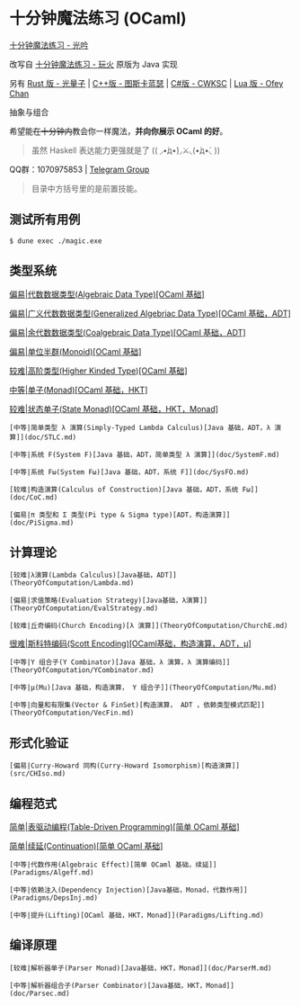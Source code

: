 # 十分钟魔法练习 (OCaml)

[十分钟魔法练习 - 光吟](https://github.com/LighghtEeloo/magic-in-ten-mins-ml)

改写自 [十分钟魔法练习 - 玩火](https://github.com/goldimax/magic-in-ten-mins)
原版为 Java 实现

另有
[Rust 版 - 光量子](https://github.com/PhotonQuantum/magic-in-ten-mins-rs) |
[C++版 - 图斯卡蓝瑟](https://github.com/tusikalanse/magic-in-ten-mins-cpp) |
[C#版 - CWKSC](https://github.com/CWKSC/magic-in-ten-mins-csharp) |
[Lua 版 - Ofey Chan](https://github.com/ofey404/magic-in-ten-mins-lua)

抽象与组合

希望能~~在十分钟内~~教会你一样魔法，**并向你展示 OCaml 的好**。

> 虽然 Haskell 表达能力更强就是了 (( ◞•̀д•́)◞⚔◟(•̀д•́◟ ))

QQ群：1070975853 |
[Telegram Group](https://t.me/joinchat/HZm-VAAFTrIxoxQQ)

> 目录中方括号里的是前置技能。

## 测试所有用例

``` shell script
$ dune exec ./magic.exe
```

## 类型系统

[偏易|代数数据类型(Algebraic Data Type)[OCaml 基础]](TypeSystem/ADT.md)

[偏易|广义代数数据类型(Generalized Algebriac Data Type)[OCaml 基础，ADT]](TypeSystem/GADT.md)

[偏易|余代数数据类型(Coalgebraic Data Type)[OCaml 基础，ADT]](TypeSystem/CoData.md)

[偏易|单位半群(Monoid)[OCaml 基础]](TypeSystem/Monoid.md)

[较难|高阶类型(Higher Kinded Type)[OCaml 基础]](TypeSystem/HKT.md)

[中等|单子(Monad)[OCaml 基础，HKT]](TypeSystem/Monad.md)

[较难|状态单子(State Monad)[OCaml 基础，HKT，Monad]](TypeSystem/StateMonad.md)

    [中等|简单类型 λ 演算(Simply-Typed Lambda Calculus)[Java 基础，ADT，λ 演算]](doc/STLC.md)

    [中等|系统 F(System F)[Java 基础，ADT，简单类型 λ 演算]](doc/SystemF.md)

    [中等|系统 Fω(System Fω)[Java 基础，ADT，系统 F]](doc/SysFO.md)

    [较难|构造演算(Calculus of Construction)[Java 基础，ADT，系统 Fω]](doc/CoC.md)

    [偏易|π 类型和 Σ 类型(Pi type & Sigma type)[ADT，构造演算]](doc/PiSigma.md)

## 计算理论

    [较难|λ演算(Lambda Calculus)[Java基础，ADT]](TheoryOfComputation/Lambda.md)

    [偏易|求值策略(Evaluation Strategy)[Java基础，λ演算]](TheoryOfComputation/EvalStrategy.md)

    [较难|丘奇编码(Church Encoding)[λ 演算]](TheoryOfComputation/ChurchE.md)

[很难|斯科特编码(Scott Encoding)[OCaml基础，构造演算，ADT，μ]](TheoryOfComputation/ScottE.md)

    [中等|Y 组合子(Y Combinator)[Java 基础，λ 演算，λ 演算编码]](TheoryOfComputation/YCombinator.md)

    [中等|μ(Mu)[Java 基础，构造演算， Y 组合子]](TheoryOfComputation/Mu.md)

    [中等|向量和有限集(Vector & FinSet)[构造演算， ADT ，依赖类型模式匹配]](TheoryOfComputation/VecFin.md)

## 形式化验证

    [偏易|Curry-Howard 同构(Curry-Howard Isomorphism)[构造演算]](src/CHIso.md)

## 编程范式

[简单|表驱动编程(Table-Driven Programming)[简单 OCaml 基础]](Paradigms/TableDriven.md)

[简单|续延(Continuation)[简单 OCaml 基础]](Paradigms/Continuation.md)

    [中等|代数作用(Algebraic Effect)[简单 OCaml 基础，续延]](Paradigms/Algeff.md)

    [中等|依赖注入(Dependency Injection)[Java基础，Monad，代数作用]](Paradigms/DepsInj.md)

    [中等|提升(Lifting)[OCaml 基础，HKT，Monad]](Paradigms/Lifting.md)

## 编译原理

    [较难|解析器单子(Parser Monad)[Java基础，HKT，Monad]](doc/ParserM.md)

    [中等|解析器组合子(Parser Combinator)[Java基础，HKT，Monad]](doc/Parsec.md)